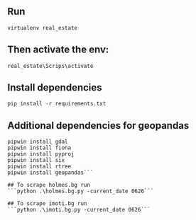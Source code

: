 ## Run
```virtualenv real_estate```

## Then activate the env:
```real_estate\Scrips\activate```

## Install dependencies
```pip install -r requirements.txt```

## Additional dependencies for geopandas
```pipwin install shapely
pipwin install gdal
pipwin install fiona
pipwin install pyproj
pipwin install six
pipwin install rtree
pipwin install geopandas```

## To scrape holmes.bg run
```python .\holmes.bg.py -current_date 0626```

## To scrape imoti.bg run
```python .\imoti.bg.py -current_date 0626```
